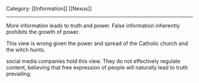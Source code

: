 Category: [[Information]] [[Nexus]]
___

More information leads to truth and power. 
False information inherently prohibits the growth of power. 

This view is wrong given the power and spread of the Catholic church and the witch hunts. 



social media companies hold this view. They do not effectively regulate content, believing that free expression of people will naturally lead to truth prevailing. 
